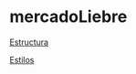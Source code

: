 # mercadoLiebre

[Estructura](https://github.com/LudmilaMiceli/mercadoLiebre/tree/estructura)  

[Estilos](https://github.com/LudmilaMiceli/mercadoLiebre/tree/estilos)
